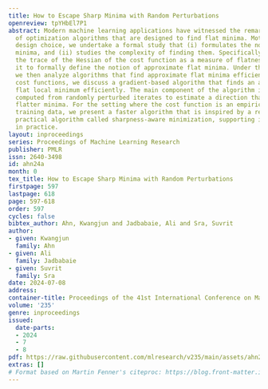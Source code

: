 ```yaml
---
title: How to Escape Sharp Minima with Random Perturbations
openreview: tpYHbEl7P1
abstract: Modern machine learning applications have witnessed the remarkable success
  of optimization algorithms that are designed to find flat minima. Motivated by this
  design choice, we undertake a formal study that (i) formulates the notion of flat
  minima, and (ii) studies the complexity of finding them. Specifically, we adopt
  the trace of the Hessian of the cost function as a measure of flatness, and use
  it to formally define the notion of approximate flat minima. Under this notion,
  we then analyze algorithms that find approximate flat minima efficiently. For general
  cost functions, we discuss a gradient-based algorithm that finds an approximate
  flat local minimum efficiently. The main component of the algorithm is to use gradients
  computed from randomly perturbed iterates to estimate a direction that leads to
  flatter minima. For the setting where the cost function is an empirical risk over
  training data, we present a faster algorithm that is inspired by a recently proposed
  practical algorithm called sharpness-aware minimization, supporting its success
  in practice.
layout: inproceedings
series: Proceedings of Machine Learning Research
publisher: PMLR
issn: 2640-3498
id: ahn24a
month: 0
tex_title: How to Escape Sharp Minima with Random Perturbations
firstpage: 597
lastpage: 618
page: 597-618
order: 597
cycles: false
bibtex_author: Ahn, Kwangjun and Jadbabaie, Ali and Sra, Suvrit
author:
- given: Kwangjun
  family: Ahn
- given: Ali
  family: Jadbabaie
- given: Suvrit
  family: Sra
date: 2024-07-08
address:
container-title: Proceedings of the 41st International Conference on Machine Learning
volume: '235'
genre: inproceedings
issued:
  date-parts:
  - 2024
  - 7
  - 8
pdf: https://raw.githubusercontent.com/mlresearch/v235/main/assets/ahn24a/ahn24a.pdf
extras: []
# Format based on Martin Fenner's citeproc: https://blog.front-matter.io/posts/citeproc-yaml-for-bibliographies/
---
```

